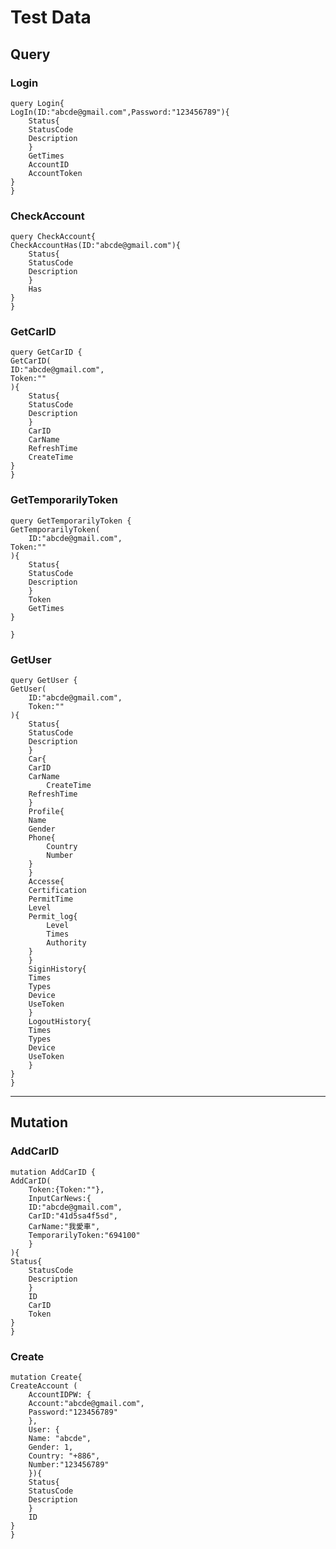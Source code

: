# Test Data

## Query

### Login

    query Login{
    LogIn(ID:"abcde@gmail.com",Password:"123456789"){
        Status{
        StatusCode
        Description
        }
        GetTimes
        AccountID
        AccountToken
    }
    }

### CheckAccount

    query CheckAccount{
    CheckAccountHas(ID:"abcde@gmail.com"){
        Status{
        StatusCode
        Description
        }
        Has
    }
    }

### GetCarID

    query GetCarID {
    GetCarID(
    ID:"abcde@gmail.com",
    Token:""
    ){
        Status{
        StatusCode
        Description
        }
        CarID
        CarName
        RefreshTime
        CreateTime
    }
    }

### GetTemporarilyToken

    query GetTemporarilyToken {
    GetTemporarilyToken(
        ID:"abcde@gmail.com",
    Token:""
    ){
        Status{
        StatusCode
        Description
        }
        Token
        GetTimes
    }
    
    }

### GetUser

    query GetUser {
    GetUser(
        ID:"abcde@gmail.com",
        Token:""
    ){
        Status{
        StatusCode
        Description
        }
        Car{
        CarID
        CarName
            CreateTime
        RefreshTime
        }
        Profile{
        Name
        Gender
        Phone{
            Country
            Number
        }
        }
        Accesse{
        Certification
        PermitTime
        Level
        Permit_log{
            Level
            Times
            Authority
        }
        }
        SiginHistory{
        Times
        Types
        Device
        UseToken
        }
        LogoutHistory{
        Times
        Types
        Device
        UseToken
        }
    }
    }


---

## Mutation

### AddCarID

    mutation AddCarID {
    AddCarID(
        Token:{Token:""},
        InputCarNews:{
        ID:"abcde@gmail.com",
        CarID:"41d5sa4f5sd",
        CarName:"我愛車",
        TemporarilyToken:"694100"
        }
    ){
    Status{
        StatusCode
        Description
        }
        ID
        CarID
        Token
    }
    }

### Create

    mutation Create{
    CreateAccount (
        AccountIDPW: {
        Account:"abcde@gmail.com",
        Password:"123456789"
        },
        User: {
        Name: "abcde",
        Gender: 1,
        Country: "+886",
        Number:"123456789"
        }){
        Status{
        StatusCode
        Description
        }
        ID
    }
    }